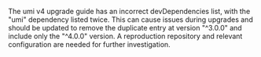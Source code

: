 The umi v4 upgrade guide has an incorrect devDependencies list, with the "umi" dependency listed twice. This can cause issues during upgrades and should be updated to remove the duplicate entry at version "^3.0.0" and include only the "^4.0.0" version. A reproduction repository and relevant configuration are needed for further investigation.
